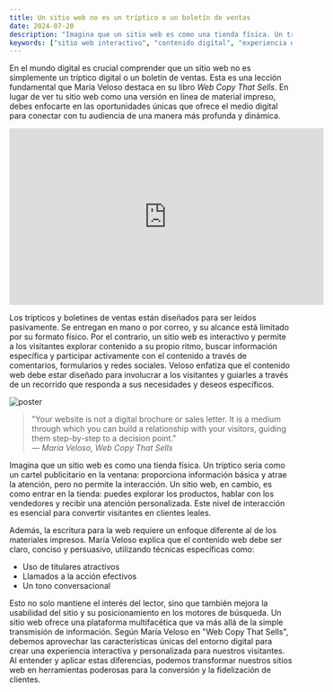 ```yaml
---
title: Un sitio web no es un tríptico o un boletín de ventas
date: 2024-07-20
description: "Imagina que un sitio web es como una tienda física. Un tríptico sería como un cartel publicitario en la ventana: proporciona información básica y atrae la atención, pero no permite la interacción. "
keywords: ["sitio web interactivo", "contenido digital", "experiencia del usuario", "copywriting para web", "María Veloso", "conversión de visitantes", "redacción persuasiva", "diferencias medio digital", "relación con visitantes", "llamados a la acción"]
---
```



En el mundo digital es crucial comprender que un sitio web no es simplemente un tríptico digital o un boletín de ventas. Esta es una lección fundamental que María Veloso destaca en su libro *Web Copy That Sells*. En lugar de ver tu sitio web como una versión en línea de material impreso, debes enfocarte en las oportunidades únicas que ofrece el medio digital para conectar con tu audiencia de una manera más profunda y dinámica.

<iframe width="560" height="315" src="https://www.youtube.com/embed/yr6qhgp-rFk?si=xsDjkNjUOV32mhrd" title="YouTube video player" frameborder="0" allow="accelerometer; autoplay; clipboard-write; encrypted-media; gyroscope; picture-in-picture; web-share" referrerpolicy="strict-origin-when-cross-origin" allowfullscreen></iframe>




Los trípticos y boletines de ventas están diseñados para ser leídos pasivamente. Se entregan en mano o por correo, y su alcance está limitado por su formato físico. Por el contrario, un sitio web es interactivo y permite a los visitantes explorar contenido a su propio ritmo, buscar información específica y participar activamente con el contenido a través de comentarios, formularios y redes sociales. Veloso enfatiza que el contenido web debe estar diseñado para involucrar a los visitantes y guiarles a través de un recorrido que responda a sus necesidades y deseos específicos.

![poster](https://images.unsplash.com/photo-1508161773455-3ada8ed2bbec?q=80&w=1974&auto=format&fit=crop&ixlib=rb-4.0.3&ixid=M3wxMjA3fDB8MHxwaG90by1wYWdlfHx8fGVufDB8fHx8fA%3D%3D)

> "Your website is not a digital brochure or sales letter. It is a medium through which you can build a relationship with your visitors, guiding them step-by-step to a decision point."  
> — *María Veloso, Web Copy That Sells*

Imagina que un sitio web es como una tienda física. Un tríptico sería como un cartel publicitario en la ventana: proporciona información básica y atrae la atención, pero no permite la interacción. Un sitio web, en cambio, es como entrar en la tienda: puedes explorar los productos, hablar con los vendedores y recibir una atención personalizada. Este nivel de interacción es esencial para convertir visitantes en clientes leales.

Además, la escritura para la web requiere un enfoque diferente al de los materiales impresos. María Veloso explica que el contenido web debe ser claro, conciso y persuasivo, utilizando técnicas específicas como:

- Uso de titulares atractivos
- Llamados a la acción efectivos
- Un tono conversacional

Esto no solo mantiene el interés del lector, sino que también mejora la usabilidad del sitio y su posicionamiento en los motores de búsqueda.
 Un sitio web ofrece una plataforma multifacética que va más allá de la simple transmisión de información. Según María Veloso en "Web Copy That Sells", debemos aprovechar las características únicas del entorno digital para crear una experiencia interactiva y personalizada para nuestros visitantes. Al entender y aplicar estas diferencias, podemos transformar nuestros sitios web en herramientas poderosas para la conversión y la fidelización de clientes.

